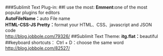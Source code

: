 ###Sublimit Text Plug-in:
##I use the most:
   <strong>Emment:</strong>one of the most popular plugins for editors
  <br> <strong>AutoFileName：</strong>auto File name
  <br> <strong>HTML-CSS-JS Pretty：</strong>format  your HTML、CSS、javascript and JSON code
  <br> http://blog.jobbole.com/79326/
##Sublimit Text Theme:
 <strong> itg.flat：</strong>beautiful
##keyboard shortcuts：
   Ctrl + D：choose the same word
   <br>http://blog.jobbole.com/82527/
